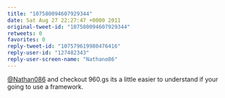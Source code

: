 ```yaml
---
title: "107580094607929344"
date: Sat Aug 27 22:27:47 +0000 2011
original-tweet-id: "107580094607929344"
retweets: 0
favorites: 0
reply-tweet-id: "107579619980476416"
reply-user-id: "127482343"
reply-user-screen-name: "Nathano86"
---
```

<a href="https://twitter.com/Nathan086">@Nathan086</a> and checkout 960.gs its a little easier to understand if your going to use a framework.
